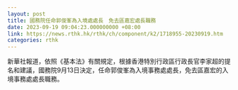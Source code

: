 ```yaml
---
layout: post
title: 國務院任命郭俊峯為入境處處長　免去區嘉宏處長職務
date: 2023-09-19 09:04:23.000000000 +08:00
link: https://news.rthk.hk/rthk/ch/component/k2/1718955-20230919.htm
categories: rthk
---
```


新華社報道，依照《基本法》有關規定，根據香港特別行政區行政長官李家超的提名和建議，國務院9月13日決定，任命郭俊峯為入境事務處處長，免去區嘉宏的入境事務處處長職務。

